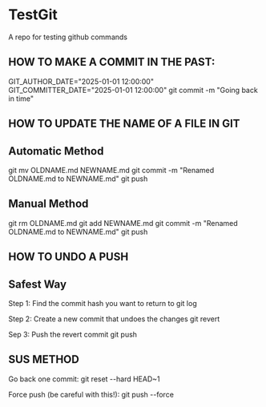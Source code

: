 # TestGit
A repo for testing github commands

## HOW TO MAKE A COMMIT IN THE PAST:
GIT_AUTHOR_DATE="2025-01-01 12:00:00" GIT_COMMITTER_DATE="2025-01-01 12:00:00" git commit -m "Going back in time"

## HOW TO UPDATE THE NAME OF A FILE IN GIT

## Automatic Method
git mv OLDNAME.md NEWNAME.md
git commit -m "Renamed OLDNAME.md to NEWNAME.md"
git push

## Manual Method
git rm OLDNAME.md
git add NEWNAME.md
git commit -m "Renamed OLDNAME.md to NEWNAME.md"
git push


## HOW TO UNDO A PUSH

## Safest Way
Step 1: Find the commit hash you want to return to
git log

Step 2: Create a new commit that undoes the changes
git revert <commit-hash>

Sep 3: Push the revert commit
git push

## SUS METHOD
Go back one commit:
git reset --hard HEAD~1

Force push (be careful with this!):
git push --force

